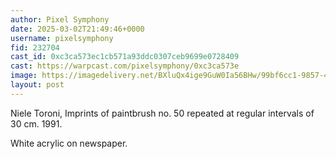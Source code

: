 ```yaml
---
author: Pixel Symphony
date: 2025-03-02T21:49:46+0000
username: pixelsymphony
fid: 232704
cast_id: 0xc3ca573ec1cb571a93ddc0307ceb9699e0728409
cast: https://warpcast.com/pixelsymphony/0xc3ca573e
image: https://imagedelivery.net/BXluQx4ige9GuW0Ia56BHw/99bf6cc1-9857-4edc-c5ad-8830a18f6500/original
layout: post
---
```

Niele Toroni, Imprints of paintbrush no. 50 repeated at regular intervals of 30 cm. 1991.   
  
White acrylic on newspaper.  

<img src='https://imagedelivery.net/BXluQx4ige9GuW0Ia56BHw/99bf6cc1-9857-4edc-c5ad-8830a18f6500/original' alt='' referrerpolicy='no-referrer'/>